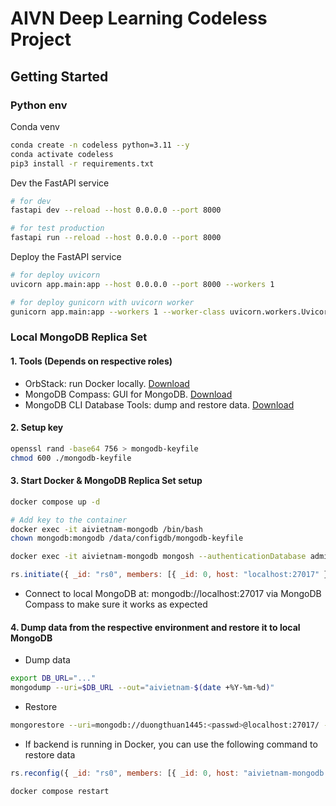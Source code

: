 # AIVN Deep Learning Codeless Project

## Getting Started

### Python env

Conda venv

```bash
conda create -n codeless python=3.11 --y
conda activate codeless
pip3 install -r requirements.txt
```

Dev the FastAPI service

```bash
# for dev
fastapi dev --reload --host 0.0.0.0 --port 8000

# for test production
fastapi run --reload --host 0.0.0.0 --port 8000
```

Deploy the FastAPI service

```bash
# for deploy uvicorn
uvicorn app.main:app --host 0.0.0.0 --port 8000 --workers 1
```

```bash
# for deploy gunicorn with uvicorn worker
gunicorn app.main:app --workers 1 --worker-class uvicorn.workers.UvicornWorker --bind 0.0.0.0:8000
```

### Local MongoDB Replica Set

#### 1. Tools (Depends on respective roles)

- OrbStack: run Docker locally. [Download](https://orbstack.dev/download)
- MongoDB Compass: GUI for MongoDB. [Download](https://www.mongodb.com/try/download/compass)
- MongoDB CLI Database Tools: dump and restore data. [Download](https://www.mongodb.com/try/download/database-tools)

#### 2. Setup key

```bash
openssl rand -base64 756 > mongodb-keyfile
chmod 600 ./mongodb-keyfile
```

#### 3. Start Docker & MongoDB Replica Set setup

```bash
docker compose up -d

# Add key to the container
docker exec -it aivietnam-mongodb /bin/bash
chown mongodb:mongodb /data/configdb/mongodb-keyfile
```

```bash
docker exec -it aivietnam-mongodb mongosh --authenticationDatabase admin -u duongthuan1445 -p <passwd>
```

```js
rs.initiate({ _id: "rs0", members: [{ _id: 0, host: "localhost:27017" }]});
```

- Connect to local MongoDB at: mongodb://localhost:27017 via MongoDB Compass to make sure it works as expected

#### 4. Dump data from the respective environment and restore it to local MongoDB

- Dump data

```bash
export DB_URL="..."
mongodump --uri=$DB_URL --out="aivietnam-$(date +%Y-%m-%d)"
```

- Restore

```bash
mongorestore --uri=mongodb://duongthuan1445:<passwd>@localhost:27017/ --authenticationDatabase admin --drop --nsInclude="aivietnam.*" <database>
```

- If backend is running in Docker, you can use the following command to restore data

```js
rs.reconfig({ _id: "rs0", members: [{ _id: 0, host: "aivietnam-mongodb:27017" }] });
```

```bash
docker compose restart
```
